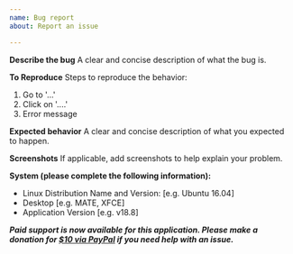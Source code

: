 ```yaml
---
name: Bug report
about: Report an issue

---
```


**Describe the bug**
A clear and concise description of what the bug is.

**To Reproduce**
Steps to reproduce the behavior:
1. Go to '...'
2. Click on '....'
3. Error message

**Expected behavior**
A clear and concise description of what you expected to happen.

**Screenshots**
If applicable, add screenshots to help explain your problem.

**System (please complete the following information):**
 - Linux Distribution Name and Version: [e.g. Ubuntu 16.04]
 - Desktop [e.g. MATE, XFCE]
 - Application Version [e.g. v18.8]

***Paid support is now available for this application. Please make a donation for [$10 via PayPal](https://www.paypal.com/cgi-bin/webscr?business=teejeetech@gmail.com&cmd=_xclick&currency_code=USD&amount=5&item_name=Timeshift%20Support) if you need help with an issue.***
